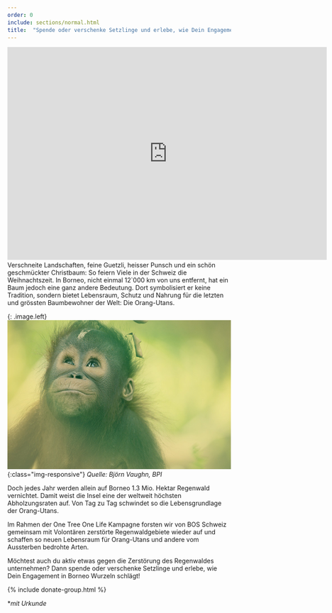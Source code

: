 ```yaml
---
order: 0
include: sections/normal.html
title:  "Spende oder verschenke Setzlinge und erlebe, wie Dein Engagement in Borneo Wurzeln schlägt"
---
```

<div class="videoWrapper">
  <iframe src="https://player.vimeo.com/video/245368582" width="720" height="480" frameborder="0" webkitallowfullscreen mozallowfullscreen allowfullscreen></iframe>
</div>
Verschneite Landschaften, feine Guetzli, heisser Punsch und ein schön geschmückter Christbaum: So feiern Viele in der Schweiz die Weihnachtszeit. In Borneo, nicht einmal 12`000 km von uns entfernt, hat ein Baum jedoch eine ganz andere Bedeutung. Dort symbolisiert er keine Tradition, sondern bietet Lebensraum, Schutz und Nahrung für die letzten und grössten Baumbewohner der Welt: Die Orang-Utans. 

{: .image.left}
  ![image-title-here](assets/img/baby-ou-color-sm.jpg){:class="img-responsive"}
  *Quelle: Björn Vaughn, BPI*

Doch jedes Jahr werden allein auf Borneo 1.3 Mio. Hektar Regenwald vernichtet. Damit weist die Insel eine der weltweit höchsten Abholzungsraten auf. Von Tag zu Tag schwindet so die Lebensgrundlage der Orang-Utans.   

Im Rahmen der One Tree One Life Kampagne forsten wir von BOS Schweiz gemeinsam mit Volontären zerstörte Regenwaldgebiete wieder auf und schaffen so neuen Lebensraum für Orang-Utans und andere vom Aussterben bedrohte Arten.

Möchtest auch du aktiv etwas gegen die Zerstörung des Regenwaldes unternehmen? Dann spende oder verschenke Setzlinge und erlebe, wie Dein Engagement in Borneo Wurzeln schlägt!

{% include donate-group.html %}

**mit Urkunde*